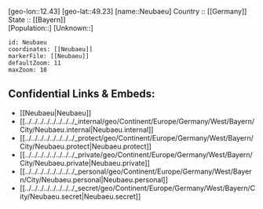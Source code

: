 ﻿---
location: [49.23,12.43] 
mapzoom: [7,12] 
mapmarker: city 
type: City
tags:
- geo/City


SpocWebEntityId: 32801
isDeleted: false
confidential: public

---
[geo-lon::12.43] 
[geo-lat::49.23] 
[name::Neubaeu] 
Country :: [[Germany]]  
State :: [[Bayern]]  
[Population::] 
[Unknown::] 


```leaflet
id: Neubaeu
coordinates: [[Neubaeu]] 
markerFile: [[Neubaeu]] 
defaultZoom: 11 
maxZoom: 18
```


## Confidential Links & Embeds: 
- [[Neubaeu|Neubaeu]]  
- [[../../../../../../../../_internal/geo/Continent/Europe/Germany/West/Bayern/City/Neubaeu.internal|Neubaeu.internal]] 
- [[../../../../../../../../_protect/geo/Continent/Europe/Germany/West/Bayern/City/Neubaeu.protect|Neubaeu.protect]] 
- [[../../../../../../../../_private/geo/Continent/Europe/Germany/West/Bayern/City/Neubaeu.private|Neubaeu.private]] 
- [[../../../../../../../../_personal/geo/Continent/Europe/Germany/West/Bayern/City/Neubaeu.personal|Neubaeu.personal]] 
- [[../../../../../../../../_secret/geo/Continent/Europe/Germany/West/Bayern/City/Neubaeu.secret|Neubaeu.secret]] 
